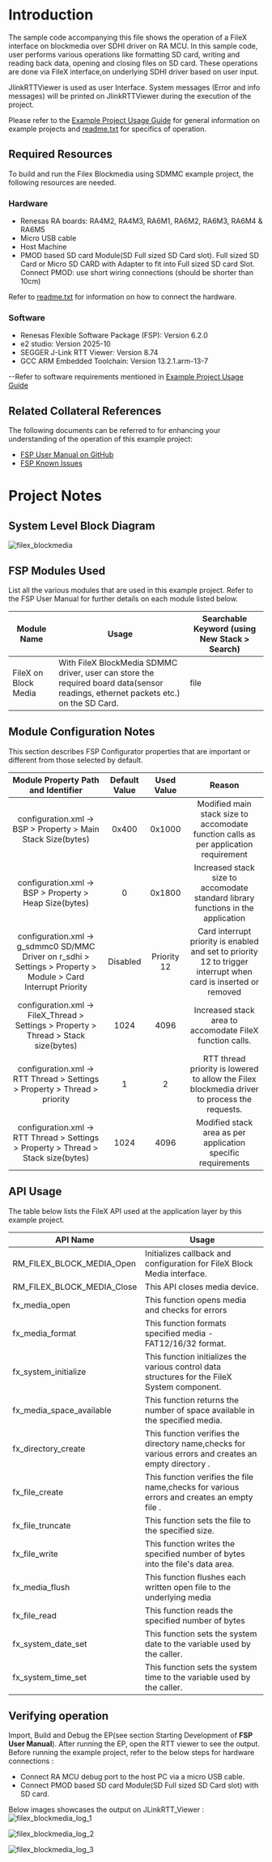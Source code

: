 # Introduction #

The sample code accompanying this file shows the operation of a FileX interface on blockmedia over SDHI driver on RA MCU.
In this sample code, user performs various operations like formatting SD card, writing and reading back data, opening and closing files on SD card.
These operations are done via FileX interface,on underlying SDHI driver based on user input.

JlinkRTTViewer is used as user Interface. System messages (Error and info messages) will be printed on JlinkRTTViewer during the execution of the project.

Please refer to the [Example Project Usage Guide](https://github.com/renesas/ra-fsp-examples/blob/master/example_projects/Example%20Project%20Usage%20Guide.pdf) 
for general information on example projects and [readme.txt](./readme.txt) for specifics of operation.

## Required Resources ##
To build and run the Filex Blockmedia using SDMMC example project, the following resources are needed.

### Hardware ###
* Renesas RA boards: RA4M2, RA4M3, RA6M1, RA6M2, RA6M3, RA6M4 & RA6M5
* Micro USB cable
* Host Machine 
* PMOD based SD card Module(SD Full sized SD Card slot).
  Full sized SD Card  or Micro SD CARD with Adapter to fit into Full sized SD card Slot.
  Connect PMOD: use short wiring connections (should be shorter than 10cm)

Refer to [readme.txt](./readme.txt) for information on how to connect the hardware.

### Software ###
* Renesas Flexible Software Package (FSP): Version 6.2.0
* e2 studio: Version 2025-10
* SEGGER J-Link RTT Viewer: Version 8.74
* GCC ARM Embedded Toolchain: Version 13.2.1.arm-13-7

--Refer to software requirements mentioned in [Example Project Usage Guide](https://github.com/renesas/ra-fsp-examples/blob/master/example_projects/Example%20Project%20Usage%20Guide.pdf)

## Related Collateral References ##
The following documents can be referred to for enhancing your understanding of 
the operation of this example project:
- [FSP User Manual on GitHub](https://renesas.github.io/fsp/)
- [FSP Known Issues](https://github.com/renesas/fsp/issues)

# Project Notes #

## System Level Block Diagram ##
![filex_blockmedia](images/fileX_design.jpg "FileX Blockmedia Block Diagram")

## FSP Modules Used ##
List all the various modules that are used in this example project. Refer to the FSP User Manual for further details on each module listed below.

| Module Name | Usage  | Searchable Keyword (using New Stack > Search) |
|-------------|-----------------------------------------------|-----------------------------------------------|
| FileX on Block Media | With FileX BlockMedia SDMMC driver, user can store the required board data(sensor readings, ethernet packets etc.) on the SD Card.| file |

## Module Configuration Notes ##
This section describes FSP Configurator properties that are important or different from those selected by default. 

|   Module Property Path and Identifier   |   Default Value   |   Used Value   |   Reason   |
| :-------------------------------------: | :---------------: | :------------: | :--------: |
|   configuration.xml -> BSP > Property > Main Stack Size(bytes)  |  0x400   | 0x1000  |  Modified main stack size to accomodate function calls as per application requirement |
|   configuration.xml -> BSP > Property > Heap Size(bytes)  |  0   | 0x1800  |  Increased stack size to accomodate standard library functions in the application |
|   configuration.xml -> g_sdmmc0 SD/MMC Driver on r_sdhi > Settings > Property > Module  >  Card Interrupt Priority  |  Disabled   | Priority 12  |  Card interrupt priority is enabled and set to priority 12 to trigger interrupt when card is inserted or removed |
|   configuration.xml -> FileX_Thread > Settings > Property > Thread > Stack size(bytes)  |   1024   |   4096   |   Increased stack area to accomodate FileX function calls.   |
|   configuration.xml -> RTT Thread > Settings > Property > Thread > priority  |   1   |   2   |   RTT thread priority is lowered to allow the Filex blockmedia driver to process the requests.   |
|   configuration.xml -> RTT Thread > Settings > Property > Thread > Stack size(bytes)  |   1024   |   4096   |   Modified stack area as per application specific requirements   |

## API Usage ##

The table below lists the FileX API used at the application layer by this example project.

| API Name    | Usage                                                                          |
|-------------|--------------------------------------------------------------------------------|
|RM_FILEX_BLOCK_MEDIA_Open| Initializes callback and configuration for FileX Block Media interface. |
|RM_FILEX_BLOCK_MEDIA_Close| This API closes media device. |
|fx_media_open| This function opens media and checks for errors  |
|fx_media_format| This function formats specified media - FAT12/16/32 format.|
|fx_system_initialize| This function initializes the various control data structures for the FileX System component.|
|fx_media_space_available| This function returns the number of space available in the specified media. |
|fx_directory_create| This function verifies the directory name,checks for various errors and creates an empty directory . |
|fx_file_create| This function verifies the file name,checks for various errors and creates an empty file .|
|fx_file_truncate|  This function sets the file to the specified size. |
|fx_file_write| This function writes the specified number of bytes into the file's data area. |
|fx_media_flush| This function flushes each written open file to the underlying media |
|fx_file_read|This function reads the specified number of bytes |
|fx_system_date_set|This function sets the system date to the variable used by the caller. |
|fx_system_time_set|This function sets the system time to the variable used by the caller. |

## Verifying operation ##
Import, Build and Debug the EP(see section Starting Development of **FSP User Manual**). After running the EP, open the RTT viewer to see the output.
Before running the example project, refer to the below steps for hardware connections :
* Connect RA MCU debug port to the host PC via a micro USB cable. 
* Connect PMOD based SD card Module(SD Full sized SD Card slot) with SD card.

Below images showcases the output on JLinkRTT_Viewer :
![filex_blockmedia_log_1](images/rtt_log_1.jpg "RTT_LOG_1")

![filex_blockmedia_log_2](images/rtt_log_2.jpg "RTT_LOG_2")

![filex_blockmedia_log_3](images/rtt_log_3.jpg "RTT_LOG_3")



